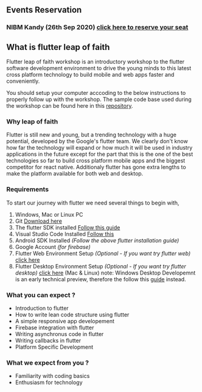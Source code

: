 ## Events Reservation

### NIBM Kandy (26th Sep 2020) [click here to reserve your seat](https://cutt.ly/nibm)

## What is flutter leap of faith

Flutter leap of faith workshop is an introductory workshop to the flutter software development environment to drive the young minds to this latest cross platform technology to build mobile and web apps faster and conveniently.

You should setup your computer acccoding to the below instructions to properly follow up with the workshop.
The sample code base used during the workshop can be found here in this [repository](https://jekyllrb.com/).

### Why leap of faith
Flutter is still new and young, but a trending technology with a huge potential, developed by the Google's flutter team. We clearly don't know how far the technology will expand or how much it will be used in industry applications in the future except for the part that this is the one of the best technologies so far to build cross platform mobile apps and the biggest competitor for react native. Additionaly flutter has gone extra lengths to make the platform available for both web and desktop.

### Requirements

To start our journey with flutter we need several things to begin with,

1. Windows, Mac or Linux PC
2. Git [Download here](https://git-scm.com/)
3. The flutter SDK installed [Follow this guide](https://flutter.dev/docs/get-started/install)
4. Visual Studio Code Installed [Follow this](https://flutter.dev/docs/get-started/editor?tab=vscode)
5. Android SDK Installed _(Follow the above flutter installation guide)_
6. Google Account _(for firebase)_
7. Flutter Web Environment Setup _(Optional - If you want try flutter web)_ [click here](https://flutter.dev/docs/get-started/web)
8. Flutter Desktop Environment Setup _(Optional - If you want try flutter desktop)_ [click here](https://flutter.dev/desktop) (Mac & Linux)
note: Windows Desktop Developemnt is an early technical preview, therefore the follow this [guide](https://github.com/flutter/flutter/wiki/Desktop-shells#create) instead.

### What you can expect ?

- Introduction to flutter
- How to write lean code structure using flutter
- A simple responsive app developement
- Firebase integration with flutter
- Writing asynchronus code in flutter
- Writing callbacks in flutter
- Platform Specific Development

### What we expect from you ?

- Familiarity with coding basics
- Enthusiasm for technology
